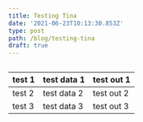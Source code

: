 ```yaml
---
title: Testing Tina
date: '2021-06-23T10:13:30.853Z'
type: post
path: /blog/testing-tina
draft: true
---
```

## 

| test 1  | test data 1 | test out 1 |
| --- | --- | --- |
| test 2  | test data 2 | test out 2  |
| test 3 | test data 3  | test out 3 |
